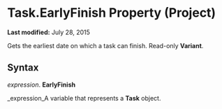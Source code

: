
# Task.EarlyFinish Property (Project)

 **Last modified:** July 28, 2015

Gets the earliest date on which a task can finish. Read-only  **Variant**.

## Syntax

 _expression_. **EarlyFinish**

 _expression_A variable that represents a  **Task** object.

